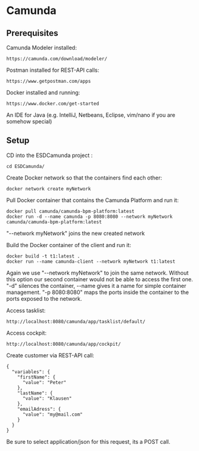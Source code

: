 # Camunda

## Prerequisites

Camunda Modeler installed:

    https://camunda.com/download/modeler/

Postman installed for REST-API calls:

    https://www.getpostman.com/apps

Docker installed and running:

    https://www.docker.com/get-started

An IDE for Java (e.g. IntelliJ, Netbeans, Eclipse, vim/nano if you are somehow special)

## Setup

CD into the ESDCamunda project :

    cd ESDCamunda/

Create Docker network so that the containers find each other:

    docker network create myNetwork

Pull Docker container that contains the Camunda Platform and run it:

    docker pull camunda/camunda-bpm-platform:latest
    docker run -d --name camunda -p 8080:8080 --network myNetwork camunda/camunda-bpm-platform:latest

"--network myNetwork" joins the new created network

Build the Docker container of the client and run it:

    docker build -t t1:latest .
    docker run --name camunda-client --network myNetwork t1:latest

Again we use "--network myNetwork" to join the same network. Without this option our second container would not be able to access the first one.
"-d" silences the container, --name gives it a name for simple container management.
"-p 8080:8080" maps the ports inside the container to the ports exposed to the network.

Access tasklist:

    http://localhost:8080/camunda/app/tasklist/default/

Access cockpit:

    http://localhost:8080/camunda/app/cockpit/

Create customer via REST-API call:

    {
      "variables": {
        "firstName": {
          "value": "Peter"
        },
        "lastName": {
          "value": "Klausen"
        },
        "emailAdress": {
          "value": "my@mail.com"
        }
      }
    }

Be sure to select application/json for this request, its a POST call.

